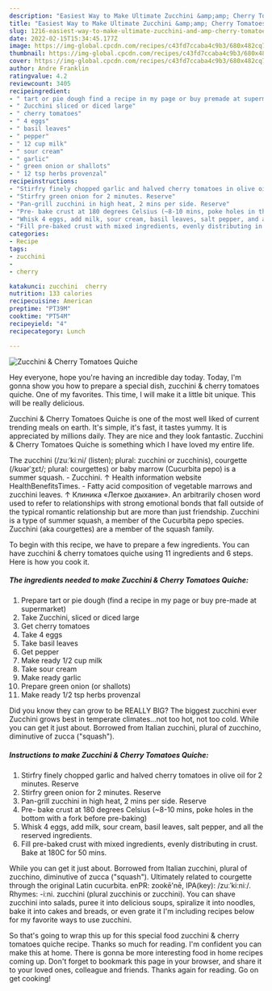 ```yaml
---
description: "Easiest Way to Make Ultimate Zucchini &amp;amp; Cherry Tomatoes Quiche"
title: "Easiest Way to Make Ultimate Zucchini &amp;amp; Cherry Tomatoes Quiche"
slug: 1216-easiest-way-to-make-ultimate-zucchini-and-amp-cherry-tomatoes-quiche
date: 2022-02-15T15:34:45.177Z
image: https://img-global.cpcdn.com/recipes/c43fd7ccaba4c9b3/680x482cq70/zucchini-cherry-tomatoes-quiche-recipe-main-photo.jpg
thumbnail: https://img-global.cpcdn.com/recipes/c43fd7ccaba4c9b3/680x482cq70/zucchini-cherry-tomatoes-quiche-recipe-main-photo.jpg
cover: https://img-global.cpcdn.com/recipes/c43fd7ccaba4c9b3/680x482cq70/zucchini-cherry-tomatoes-quiche-recipe-main-photo.jpg
author: Andre Franklin
ratingvalue: 4.2
reviewcount: 3405
recipeingredient:
- " tart or pie dough find a recipe in my page or buy premade at supermarket"
- " Zucchini sliced or diced large"
- " cherry tomatoes"
- " 4 eggs"
- " basil leaves"
- " pepper"
- " 12 cup milk"
- " sour cream"
- " garlic"
- " green onion or shallots"
- " 12 tsp herbs provenzal"
recipeinstructions:
- "Stirfry finely chopped garlic and halved cherry tomatoes in olive oil for 2 minutes. Reserve"
- "Stirfry green onion for 2 minutes. Reserve"
- "Pan-grill zucchini in high heat, 2 mins per side. Reserve"
- "Pre- bake crust at 180 degrees Celsius (~8-10 mins, poke holes in the bottom with a fork before pre-baking)"
- "Whisk 4 eggs, add milk, sour cream, basil leaves, salt pepper, and all the reserved ingredients."
- "Fill pre-baked crust with mixed ingredients, evenly distributing in crust. Bake at 180C for 50 mins."
categories:
- Recipe
tags:
- zucchini
- 
- cherry

katakunci: zucchini  cherry 
nutrition: 133 calories
recipecuisine: American
preptime: "PT39M"
cooktime: "PT54M"
recipeyield: "4"
recipecategory: Lunch

---
```



![Zucchini &amp; Cherry Tomatoes Quiche](https://img-global.cpcdn.com/recipes/c43fd7ccaba4c9b3/680x482cq70/zucchini-cherry-tomatoes-quiche-recipe-main-photo.jpg)

Hey everyone, hope you're having an incredible day today. Today, I'm gonna show you how to prepare a special dish, zucchini &amp; cherry tomatoes quiche. One of my favorites. This time, I will make it a little bit unique. This will be really delicious.

Zucchini &amp; Cherry Tomatoes Quiche is one of the most well liked of current trending meals on earth. It's simple, it's fast, it tastes yummy. It is appreciated by millions daily. They are nice and they look fantastic. Zucchini &amp; Cherry Tomatoes Quiche is something which I have loved my entire life.

The zucchini (/zuːˈkiːni/ (listen); plural: zucchini or zucchinis), courgette (/kʊərˈʒɛt/; plural: courgettes) or baby marrow (Cucurbita pepo) is a summer squash. - Zucchini. ↑ Health information website HealthBenefitsTimes. - Fatty acid composition of vegetable marrows and zucchini leaves. ↑ Клиника «Легкое дыхание». An arbitrarily chosen word used to refer to relationships with strong emotional bonds that fall outside of the typical romantic relationship but are more than just friendship. Zucchini is a type of summer squash, a member of the Cucurbita pepo species. Zucchini (aka courgettes) are a member of the squash family.


To begin with this recipe, we have to prepare a few ingredients. You can have zucchini &amp; cherry tomatoes quiche using 11 ingredients and 6 steps. Here is how you cook it.

<!--inarticleads1-->

##### The ingredients needed to make Zucchini &amp; Cherry Tomatoes Quiche:

1. Prepare  tart or pie dough (find a recipe in my page or buy pre-made at supermarket)
1. Take  Zucchini, sliced or diced large
1. Get  cherry tomatoes
1. Take  4 eggs
1. Take  basil leaves
1. Get  pepper
1. Make ready  1/2 cup milk
1. Take  sour cream
1. Make ready  garlic
1. Prepare  green onion (or shallots)
1. Make ready  1/2 tsp herbs provenzal


Did you know they can grow to be REALLY BIG? The biggest zucchini ever Zucchini grows best in temperate climates…not too hot, not too cold. While you can get it just about. Borrowed from Italian zucchini, plural of zucchino, diminutive of zucca (&#34;squash&#34;). 

<!--inarticleads2-->

##### Instructions to make Zucchini &amp; Cherry Tomatoes Quiche:

1. Stirfry finely chopped garlic and halved cherry tomatoes in olive oil for 2 minutes. Reserve
1. Stirfry green onion for 2 minutes. Reserve
1. Pan-grill zucchini in high heat, 2 mins per side. Reserve
1. Pre- bake crust at 180 degrees Celsius (~8-10 mins, poke holes in the bottom with a fork before pre-baking)
1. Whisk 4 eggs, add milk, sour cream, basil leaves, salt pepper, and all the reserved ingredients.
1. Fill pre-baked crust with mixed ingredients, evenly distributing in crust. Bake at 180C for 50 mins.


While you can get it just about. Borrowed from Italian zucchini, plural of zucchino, diminutive of zucca (&#34;squash&#34;). Ultimately related to courgette through the original Latin cucurbita. enPR: zookē&#39;nē, IPA(key): /zuːˈkiːniː/. Rhymes: -iːni. zucchini (plural zucchinis or zucchini). You can shave zucchini into salads, puree it into delicious soups, spiralize it into noodles, bake it into cakes and breads, or even grate it I&#39;m including recipes below for my favorite ways to use zucchini. 

So that's going to wrap this up for this special food zucchini &amp; cherry tomatoes quiche recipe. Thanks so much for reading. I'm confident you can make this at home. There is gonna be more interesting food in home recipes coming up. Don't forget to bookmark this page in your browser, and share it to your loved ones, colleague and friends. Thanks again for reading. Go on get cooking!

